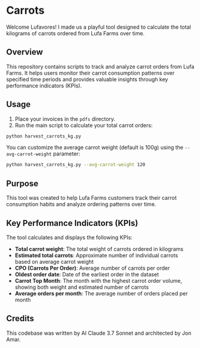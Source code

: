 # Carrots

Welcome Lufavores! I made us a playful tool designed to calculate the total kilograms of carrots ordered from Lufa Farms over time. 

## Overview

This repository contains scripts to track and analyze carrot orders from Lufa Farms. It helps users monitor their carrot consumption patterns over specified time periods and provides valuable insights through key performance indicators (KPIs).

## Usage

1. Place your invoices in the `pdfs` directory. 
2. Run the main script to calculate your total carrot orders:

```bash
python harvest_carrots_kg.py
```

You can customize the average carrot weight (default is 100g) using the `--avg-carrot-weight` parameter:

```bash
python harvest_carrots_kg.py --avg-carrot-weight 120
```

## Purpose

This tool was created to help Lufa Farms customers track their carrot consumption habits and analyze ordering patterns over time.

## Key Performance Indicators (KPIs)

The tool calculates and displays the following KPIs:

- **Total carrot weight**: The total weight of carrots ordered in kilograms
- **Estimated total carrots**: Approximate number of individual carrots based on average carrot weight
- **CPO (Carrots Per Order)**: Average number of carrots per order
- **Oldest order date**: Date of the earliest order in the dataset
- **Carrot Top Month**: The month with the highest carrot order volume, showing both weight and estimated number of carrots
- **Average orders per month**: The average number of orders placed per month

## Credits

This codebase was written by AI Claude 3.7 Sonnet and architected by Jon Amar.
